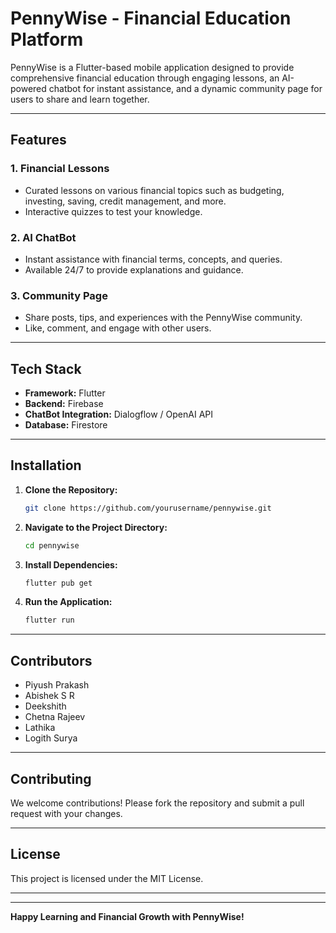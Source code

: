 # PennyWise - Financial Education Platform

PennyWise is a Flutter-based mobile application designed to provide comprehensive financial education through engaging lessons, an AI-powered chatbot for instant assistance, and a dynamic community page for users to share and learn together.

---

## Features

### 1. **Financial Lessons**
   - Curated lessons on various financial topics such as budgeting, investing, saving, credit management, and more.
   - Interactive quizzes to test your knowledge.

### 2. **AI ChatBot**
   - Instant assistance with financial terms, concepts, and queries.
   - Available 24/7 to provide explanations and guidance.

### 3. **Community Page**
   - Share posts, tips, and experiences with the PennyWise community.
   - Like, comment, and engage with other users.

---

## Tech Stack

- **Framework:** Flutter
- **Backend:** Firebase
- **ChatBot Integration:** Dialogflow / OpenAI API
- **Database:** Firestore

---

## Installation

1. **Clone the Repository:**
   ```bash
   git clone https://github.com/yourusername/pennywise.git
   ```
2. **Navigate to the Project Directory:**
   ```bash
   cd pennywise
   ```
3. **Install Dependencies:**
   ```bash
   flutter pub get
   ```
4. **Run the Application:**
   ```bash
   flutter run
   ```

---

## Contributors
- Piyush Prakash
- Abishek S R
- Deekshith
- Chetna Rajeev
- Lathika
- Logith Surya

---

## Contributing

We welcome contributions! Please fork the repository and submit a pull request with your changes.

---

## License

This project is licensed under the MIT License.

---


---

**Happy Learning and Financial Growth with PennyWise!**

